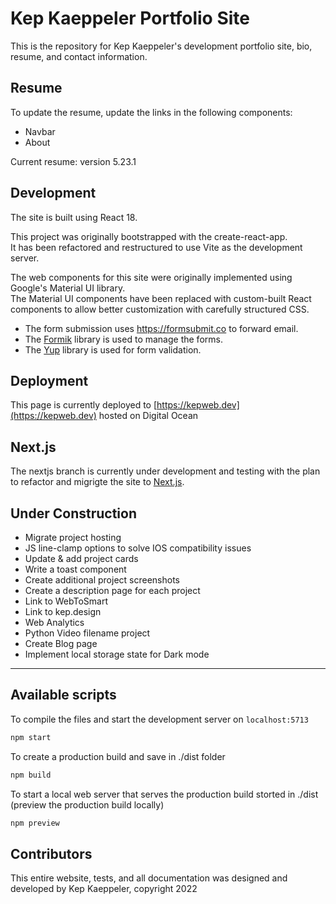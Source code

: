 # Kep Kaeppeler Portfolio Site

This is the repository for Kep Kaeppeler's development portfolio site, bio, resume, and contact information.

## Resume

To update the resume, update the links in the following components:

- Navbar
- About

Current resume: version 5.23.1

## Development

The site is built using React 18.

This project was originally bootstrapped with the create-react-app.  
It has been refactored and restructured to use Vite as the development server.

The web components for this site were originally implemented using Google's Material UI library.  
The Material UI components have been replaced with custom-built React components to allow better customization with carefully structured CSS.

- The form submission uses https://formsubmit.co to forward email.
- The [Formik](https://formik.org/) library is used to manage the forms.
- The [Yup](https://www.npmjs.com/package/yup) library is used for form validation.

## Deployment

This page is currently deployed to
[https://kepweb.dev](https://kepweb.dev) hosted on Digital Ocean

## Next.js

The nextjs branch is currently under development and testing with the plan to refactor and migrigte the site to [Next.js](https://nextjs.org/).

## Under Construction

- Migrate project hosting
- JS line-clamp options to solve IOS compatibility issues
- Update & add project cards
- Write a toast component
- Create additional project screenshots
- Create a description page for each project
- Link to WebToSmart
- Link to kep.design
- Web Analytics
- Python Video filename project
- Create Blog page
- Implement local storage state for Dark mode

---

## Available scripts

To compile the files and start the development server on `localhost:5713`

```bash
npm start
```

To create a production build and save in ./dist folder

```bash
npm build
```

To start a local web server that serves the production build storted in ./dist (preview the production build locally)

```bash
npm preview
```

## Contributors

This entire website, tests, and all documentation was designed and developed by Kep Kaeppeler, copyright 2022
